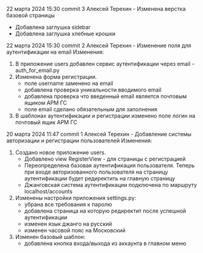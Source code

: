 22 марта 2024 15:30 commit 3 Алексей Терехин - Изменена верстка базовой страницы
- Добавлена заглушка sidebar
- Добавлена заглушка хлебные крошки


22 марта 2024 15:30 commit 2 Алексей Терехин - Изменение поля для аутентификации на email
Изменения:
1. В приложение users добавлен сервис аутентификации через email - auth_for_email.py 
2. Изменена форма регистрации.
	- поле username заменено на email
	- добавлена проверка уникальности вводимого email
	- добавлена проверка что введенный email является почтовым ящиком АРМ ГС
	- поле email сделано обязательным для заполнения
3. В шаблонах аутентификации и регистрации изменено поле логин на почтовый ящик АРМ ГС


20 марта 2024 11:47 commit 1 Алексей Терехин - Добавление системы авторизации и регистрации пользователей
Изменения:
1. Создано новое приложение users.
	- Добавлено view RegisterView - для страницы с регистрацией
	- Переопределена базовая аутентификация пользователя. Теперь при входе авторизованного пользователя на страницу аутентификации будет редиректить на главную страницу
	- Джанговская система аутентификации подключена по маршруту localhost/accounts
2. Изменены настройки приложения settings.py:
	- убрана все требования к паролю
	- добавлена страница на которую редиректит после успешной аутентификации
	- изменен язык джанго на русский
	- изменен часовой пояс на Московский
3. Изменен базовый шаблон:
	- добавлена кнопка входа/выхода из аккаунта в главном меню





